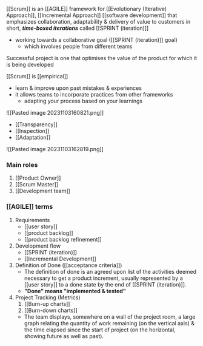 [[Scrum]] is an [[AGILE]] framework for [[Evolutionary (Iterative) Approach]], [[Incremental Approach]] [[software development]] that emphasizes collaboration, adaptability & delivery of value to customers in short, ***time-boxed iterations*** called [[SPRINT (iteration)]]
- working towards a collaborative goal ([[SPRINT (iteration)]] goal)
	- which involves people from different teams

Successful project is one that optimises the value of the product for which it is being developed

[[Scrum]] is [[empirical]]
- learn & improve upon past mistakes & experiences
- it allows teams to incorporate practices from other frameworks
	- adapting your process based on your learnings

![[Pasted image 20231103160821.png]]
- [[Transparency]]
- [[Inspection]]
- [[Adaptation]]

![[Pasted image 20231103162819.png]]
### Main roles
1. [[Product Owner]]
2. [[Scrum Master]]
3. [[Development team]]

### [[AGILE]] terms
1. Requirements
	- [[user story]]
	- [[product backlog]]
	- [[product backlog refinement]]
2. Development flow
	- [[SPRINT (iteration)]]
	- [[Incremental Development]]
3. Definition of Done ([[acceptance criteria]])
	- The definition of done is an agreed upon list of the activities deemed necessary to get a product increment, usually represented by a [[user story]] to a done state by the end of [[SPRINT (iteration)]]. 
	- **"Done" means "implemented & tested"**
4. Project Tracking (Metrics)
	1. [[Burn-up charts]]
	2. [[Burn-down charts]]
	- The team displays, somewhere on a wall of the project room, a large graph relating the quantity of work remaining (on the vertical axis) & the time elapsed since the start of project (on the horizontal, showing future as well as past).